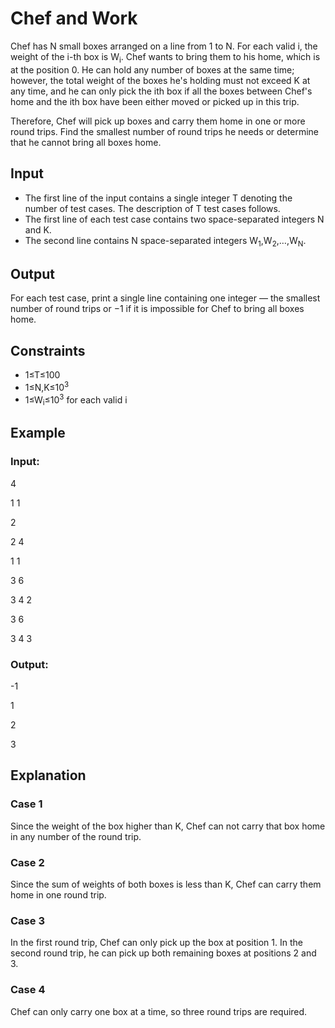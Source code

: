 # Chef and Work

Chef has N small boxes arranged on a line from 1 to N. For each valid i, the weight of the i-th box is W<sub>i</sub>. 
Chef wants to bring them to his home, which is at the position 0. 
He can hold any number of boxes at the same time; however, the total weight of the boxes he's holding must not exceed K at any time, and he can 
only pick the ith box if all the boxes between Chef's home and the ith box have been either moved or picked up in this trip.

Therefore, Chef will pick up boxes and carry them home in one or more round trips. 
Find the smallest number of round trips he needs or determine that he cannot bring all boxes home.

## Input

- The first line of the input contains a single integer T denoting the number of test cases. The description of T test cases follows.
- The first line of each test case contains two space-separated integers N and K.
- The second line contains N space-separated integers W<sub>1</sub>,W<sub>2</sub>,…,W<sub>N</sub>.

## Output

For each test case, print a single line containing one integer ― the smallest number of round trips or −1 if it is impossible for Chef to bring all boxes home.

## Constraints

- 1≤T≤100 
- 1≤N,K≤10<sup>3</sup>
- 1≤W<sub>i</sub>≤10<sup>3</sup> for each valid i

## Example

### Input:

4

1 1 

2

2 4

1 1

3 6

3 4 2

3 6

3 4 3

### Output:

-1

1

2

3

## Explanation

### Case 1

Since the weight of the box higher than K, Chef can not carry that box home in any number of the round trip.

### Case 2

Since the sum of weights of both boxes is less than K, Chef can carry them home in one round trip.

### Case 3

In the first round trip, Chef can only pick up the box at position 1. In the second round trip, he can pick up both remaining boxes at positions 2 and 3.

### Case 4

Chef can only carry one box at a time, so three round trips are required.
